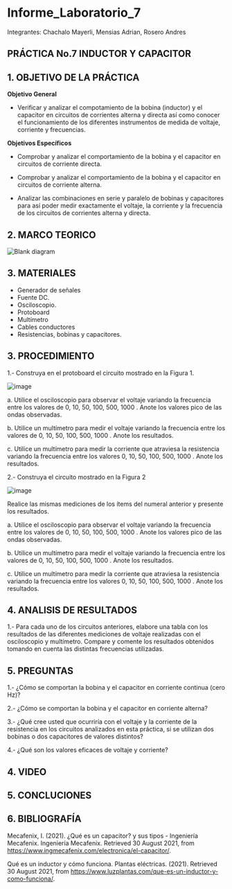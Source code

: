 # Informe_Laboratorio_7
Integrantes: Chachalo Mayerli, Mensias Adrian, Rosero Andres

## **PRÁCTICA No.7 INDUCTOR Y CAPACITOR**

## 1.  OBJETIVO DE LA PRÁCTICA

**Objetivo General**

- Verificar y analizar el compotamiento de la bobina (inductor) y el capacitor en circuitos de corrientes alterna y directa así como conocer el funcionamiento de los diferentes instrumentos de medida de voltaje, corriente y frecuencias.

**Objetivos Específicos**

- Comprobar y analizar el comportamiento de la bobina y el capacitor en circuitos de corriente directa.

- Comprobar y analizar el comportamiento de la bobina y el capacitor en circuitos de corriente alterna.

- Analizar las combinaciones en serie y paralelo de bobinas y capacitores para así poder medir exactamente el voltaje, la corriente y la frecuencia de los circuitos de corrientes alterna y directa.

## 2.  MARCO TEORICO

![Blank diagram](https://user-images.githubusercontent.com/75383758/131412828-213c3085-a3f6-45a7-9d55-762b98039b42.png)

## 3. MATERIALES

- Generador de señales
- Fuente DC.
- Osciloscopio.
- Protoboard
- Multímetro
- Cables conductores
- Resistencias, bobinas y capacitores.

## 3. PROCEDIMIENTO 

1.- Construya en el protoboard el circuito mostrado en la Figura 1.

![image](https://user-images.githubusercontent.com/85126275/131268077-02f51179-ff98-42ea-ab85-bf4bf1265a07.png)

a. Utilice el osciloscopio para observar el voltaje  variando la frecuencia entre los
valores de 0, 10, 50, 100, 500, 1000 . Anote los valores pico de las ondas observadas.

b. Utilice un multímetro para medir el voltaje  variando la frecuencia entre los valores
de 0, 10, 50, 100, 500, 1000 . Anote los resultados.

c. Utilice un multímetro para medir la corriente que atraviesa la resistencia variando la
frecuencia entre los valores 0, 10, 50, 100, 500, 1000 . Anote los resultados.

2.- Construya el circuito mostrado en la Figura 2

![image](https://user-images.githubusercontent.com/85126275/131268148-0bf0d4a1-8aaa-493a-a276-553751a0340a.png)

Realice las mismas mediciones de los ítems del numeral anterior y presente los resultados.

a. Utilice el osciloscopio para observar el voltaje  variando la frecuencia entre los
valores de 0, 10, 50, 100, 500, 1000 . Anote los valores pico de las ondas observadas.

b. Utilice un multímetro para medir el voltaje  variando la frecuencia entre los valores
de 0, 10, 50, 100, 500, 1000 . Anote los resultados.

c. Utilice un multímetro para medir la corriente que atraviesa la resistencia variando la
frecuencia entre los valores 0, 10, 50, 100, 500, 1000 . Anote los resultados.

## 4. ANALISIS DE RESULTADOS 

1.- Para cada uno de los circuitos anteriores, elabore una tabla con los resultados de las
diferentes mediciones de voltaje realizadas con el osciloscopio y multímetro. Compare y
comente los resultados obtenidos tomando en cuenta las distintas frecuencias utilizadas.

## 5. PREGUNTAS

1.- ¿Cómo se comportan la bobina y el capacitor en corriente continua (cero Hz)?

2.- ¿Cómo se comportan la bobina y el capacitor en corriente alterna?

3.- ¿Qué cree usted que ocurriría con el voltaje  y la corriente de la resistencia en los circuitos analizados en esta práctica, si se utilizan dos bobinas o dos capacitores de valores distintos?

4.- ¿Qué son los valores eficaces de voltaje y corriente?

## 4.  VIDEO


## 5.  CONCLUCIONES


## 6.  BIBLIOGRAFÍA

Mecafenix, I. (2021). ¿Qué es un capacitor? y sus tipos - Ingeniería Mecafenix. Ingeniería Mecafenix. Retrieved 30 August 2021, from https://www.ingmecafenix.com/electronica/el-capacitor/.

Qué es un inductor y cómo funciona. Plantas eléctricas. (2021). Retrieved 30 August 2021, from https://www.luzplantas.com/que-es-un-inductor-y-como-funciona/. 
